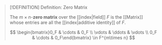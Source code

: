 >[!DEFINITION] Definition: Zero Matrix
>
>The $m\times n$-**zero matrix** over the [[index|field]] $F$ is the [[Matrix]] whose entries are all the [[index|additive identity]] of $F$.
>
>$$
>\begin{bmatrix}0_F & \cdots & 0_F \\ \vdots & \ddots & \vdots \\ 0_F & \cdots & 0_F\end{bmatrix} \in F^{m\times n}
>$$
>